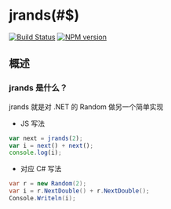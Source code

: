 # jrands(#$)

[![Build Status](https://img.shields.io/travis/zswang/jrands/master.svg)](https://travis-ci.org/zswang/jrands)
[![NPM version](https://img.shields.io/npm/v/jrands.svg)](http://badge.fury.io/js/jrands)

## 概述

### jrands 是什么？

jrands 就是对 .NET 的 Random 做另一个简单实现

+ JS 写法

```js
var next = jrands(2);
var i = next() + next();
console.log(i);
```

+ 对应 C# 写法
```cs
var r = new Random(2);
var i = r.NextDouble() + r.NextDouble();
Console.Writeln(i);
```